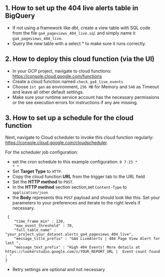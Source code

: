 ## 1. How to set up the 404 live alerts table in BigQuery

* If not using a framework like dbt, create a view table with SQL code from the file <code>ga4_pageviews_404_live.sql</code> and simply name it <code>ga4_pageviews_404_live</code>.
* Query the new table with a <xode>select * </code> to make sure it runs correctly.

## 2. How to deploy this cloud function (via the UI)

* In your GCP project, navigate to cloud functions: <https://console.cloud.google.com/functions>
* Create a cloud function named <code>check_ga4_live_events</code>
* Choose <code>1st gen</code> as environment, <code>256 MB</code> for Memory and <code>540</code> as Timeout and leave all other default settings.
* Make sure your runtime service account has the necessary permissions or the see execution errors for instructions if any are missing.

## 3. How to set up a schedule for the cloud function
Next, navigate to Cloud scheduler to invoke this cloud function regularly: <https://console.cloud.google.com/cloudscheduler>.

For the scheduler job configuration:

* set the cron schedule to this example configuration: <code>0 7-23 * * *</code>
* Set **Target Type** to <code>HTTP</code>.
* Copy the cloud function **URL** from the trigger tab to the URL field
* Set the **HTTP method** to <code>POST</code>.
* In the **HTTP method** section section,set <code>Content-Type</code> to <code>application/json</code>
* the **Body** represents this <code>POST</code> payload and should look like this. Set your parameters to your preferences and iterate to the right levels if necessary.
```
 {
    "time_frame_min" : 120,
    "max_event_threshold" : 70,
    "full_table_name" : "your_project.your_dataset.alerts_ga4_pageviews_404_live",
    "message_title_prefix" : "GA4 LiveAlerts | 404 Page View Alert for last ",
    "message_text_prefix" : "High 404 Events! More details at https://lookerstudio.google.com/s/YOUR_REPORT_URL |  Event count found : "
} 
```
* Retry settings are optional and not necessary